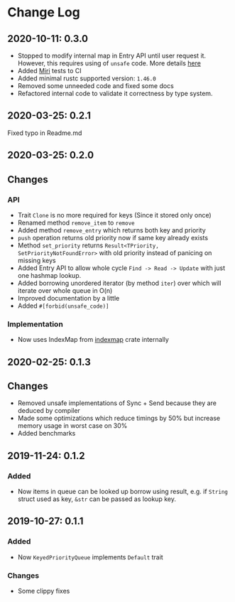 # Change Log

## 2020-10-11: 0.3.0
- Stopped to modify internal map in Entry API until user request it. However, this requires using of `unsafe` code. More details [here](https://github.com/AngelicosPhosphoros/keyed_priority_queue/commit/145e9ceb2d6a31617b5bf4bf282f0f4e66ec7a00)
- Added [Miri](https://github.com/rust-lang/miri) tests to CI
- Added minimal rustc supported version: `1.46.0`
- Removed some unneeded code and fixed some docs
- Refactored internal code to validate it correctness by type system.


## 2020-03-25: 0.2.1
Fixed typo in Readme.md

## 2020-03-25: 0.2.0
## Changes
### API
- Trait `Clone` is no more required for keys (Since it stored only once)
- Renamed method `remove_item` to `remove`
- Added method `remove_entry` which returns both key and priority
- `push` operation returns old priority now if same key already exists
- Method `set_priority` returns `Result<TPriority, SetPriorityNotFoundError>` with old priority instead of panicing on missing keys
- Added Entry API to allow whole cycle `Find -> Read -> Update` with just one hashmap lookup.
- Added borrowing unordered iterator (by method `iter`) over which will iterate over whole queue in O(n)
- Improved documentation by a little
- Added `#[forbid(unsafe_code)]`
### Implementation
- Now uses IndexMap from [indexmap](https://crates.io/crates/indexmap) crate internally


## 2020-02-25: 0.1.3
## Changes
- Removed unsafe implementations of Sync + Send because they are deduced by compiler
- Made some optimizations which reduce timings by 50% but increase memory usage in worst case on 30%
- Added benchmarks

## 2019-11-24: 0.1.2
### Added
- Now items in queue can be looked up borrow using result, e.g. if `String` struct used as key, `&str` can be passed as lookup key.

## 2019-10-27: 0.1.1
### Added
- Now `KeyedPriorityQueue` implements `Default` trait

### Changes
- Some clippy fixes
